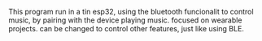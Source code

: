 This program run in a tin esp32, using the bluetooth funcionalit to control music, by pairing with the device playing music.
focused on wearable projects. can be changed to control other features, just like using BLE.
